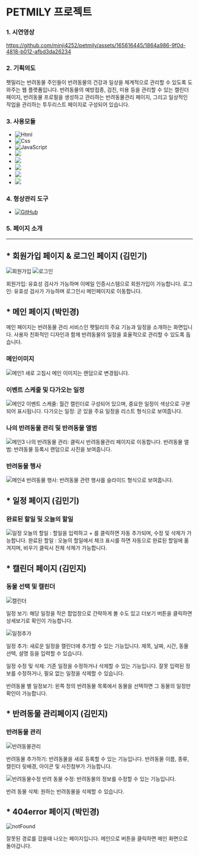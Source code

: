 # PETMILY 프로젝트

### 1. 시연영상

https://github.com/minji4252/petmily/assets/165616445/1864a986-9f0d-4818-b012-afbd3da26234

### 2. 기획의도

펫밀리는 반려동물 주인들이 반려동물의 건강과 일상을 체계적으로 관리할 수 있도록 도와주는 웹 플랫폼입니다.
반려동물의 예방접종, 검진, 미용 등을 관리할 수 있는 캘린더 페이지,
반려동물 프로필을 생성하고 관리하는 반려동물관리 페이지,
그리고 일상적인 작업을 관리하는 투두리스트 페이지로 구성되어 있습니다.

### 3. 사용모듈

- <img alt="Html" src ="https://img.shields.io/badge/HTML-E34F26.svg?&style=for-the-badge&logo=HTML&logoColor=white"/>
- <img alt="Css" src ="https://img.shields.io/badge/CSS-1572B6.svg?&style=for-the-badge&logo=CSS&logoColor=white"/>
- <img alt="JavaScript" src ="https://img.shields.io/badge/JavaScriipt-F7DF1E.svg?&style=for-the-badge&logo=JavaScript&logoColor=black"/>
- <img src="https://img.shields.io/badge/react.js-61DAFB?style=for-the-badge&logo=react&logoColor=black"/>

- <img src="https://img.shields.io/badge/emotion-black?style=for-the-badge&logo=emotion&logoColor=white">
- <img src="https://img.shields.io/badge/resetCss-black?style=for-the-badge&logo=resetCss&logoColor=white">
- <img src="https://img.shields.io/badge/axios-5A29E4?style=for-the-badge&logo=axios&logoColor=white">
- <img src="https://img.shields.io/badge/react router-CA4245?style=for-the-badge&logo=reactrouter&logoColor=white">

### 4. 형상관리 도구

- <a href = "https://github.com/Hun-Se"><img alt="GitHub" src ="https://img.shields.io/badge/GitHub-181717.svg?&style=for-the-badge&logo=GitHub&logoColor=white"/>
  </a>

### 5. 페이지 소개

---

## \* 회원가입 페이지 & 로그인 페이지 (김민기)

![회원가입](https://github.com/minji4252/petmily/assets/165616445/fdfd81f7-f091-4bc2-ba1a-00be68d7373d)
![로그인](https://github.com/minji4252/petmily/assets/165616445/5d262b51-a180-4694-966d-0b5fe67074ea)

회원가입: 유효성 검사가 가능하며 이메일 인증시스템으로 회원가입이 가능합니다.
로그인: 유효성 검사가 가능하며 로그인시 메인페이지로 이동합니다.

## \* 메인 페이지 (박민경)

메인 페이지는 반려동물 관리 서비스인 펫밀리의 주요 기능과 일정을 소개하는 화면입니다.
사용자 친화적인 디자인과 함께 반려동물의 일정을 효율적으로 관리할 수 있도록 돕습니다.

### 메인이미지

![메인1](https://github.com/minji4252/petmily/assets/165616445/da7a846e-d752-4dba-b5a1-dac345d481d1)
새로 고침시 메인 이미지는 랜덤으로 변경됩니다.

### 이벤트 스케줄 및 다가오는 일정

![메인2](https://github.com/minji4252/petmily/assets/165616445/49b05ec6-7578-44e5-944e-daf8a3a61dbb)
이벤트 스케줄: 월간 캘린더로 구성되어 있으며, 중요한 일정이 색상으로 구분되어 표시됩니다.
다가오는 일정: 곧 있을 주요 일정을 리스트 형식으로 보여줍니다.

### 나의 반려동물 관리 및 반려동물 앨범

![메인3](https://github.com/minji4252/petmily/assets/165616445/e305b0ac-2c91-42a3-a2ac-fe04977ad0e1)
나의 반려동물 관리: 클릭시 반려동물관리 페이지로 이동합니다.
반려동물 앨범: 반려동물 등록시 랜덤으로 사진을 보여줍니다.

### 반려동물 행사

![메인4](https://github.com/minji4252/petmily/assets/165616445/c23ddd3f-dfda-4b68-9a3b-cb16c5cf0ef9)
반려동물 행사: 반려동물 관련 행사를 슬라이드 형식으로 보여줍니다.

## \* 일정 페이지 (김민기)

### 완료된 할일 및 오늘의 할일

![일정](https://github.com/user-attachments/assets/1b30574d-34e7-4f74-857f-527265bbceb7)
오늘의 할일 : 할일을 입력하고 + 를 클릭하면 자동 추가되며, 수정 및 삭제가 가능합니다.
완료된 할일 : 오늘의 할일에서 체크 표시를 하면 자동으로 완료된 할일에 옮겨지며, 비우기 클릭시 전체 삭제가 가능합니다.

## \* 캘린더 페이지 (김민지)

### 동물 선택 및 캘린더

![캘린더](https://github.com/user-attachments/assets/63657fa5-eff6-4f2c-b846-03e34392aad9)

일정 보기: 해당 일정을 작은 팝업창으로 간략하게 볼 수도 있고 더보기 버튼을 클릭하면 상세보기로 확인이 가능합니다.

![일정추가](https://github.com/user-attachments/assets/5155c6b8-456d-44f1-8321-3ed07953edca)

일정 추가: 새로운 일정을 캘린더에 추가할 수 있는 기능입니다. 제목, 날짜, 시간, 동물선택, 설명 등을 입력할 수 있습니다.

일정 수정 및 삭제: 기존 일정을 수정하거나 삭제할 수 있는 기능입니다. 잘못 입력된 정보를 수정하거나, 필요 없는 일정을 삭제할 수 있습니다.

반려동물 별 일정보기: 왼쪽 창의 반려동물 목록에서 동물을 선택하면 그 동물의 일정만 확인이 가능합니다.

## \* 반려동물 관리페이지 (김민지)

### 반려동물 관리

![반려동물관리](https://github.com/minji4252/petmily/assets/165616445/52b6ec25-01a1-48d5-a2ac-2e0a71b24be0)

반려동물 추가하기: 반려동물을 새로 등록할 수 있는 기능입니다. 반려동물 이름, 종류, 캘린더 뒷배경, 아이콘 및 사진첨부가 가능합니다.

![반려동물수정](https://github.com/user-attachments/assets/a5cbe4e3-3d5a-49d8-9e43-ff81f596070e)
반려 동물 수정: 반려동물의 정보를 수정할 수 있는 기능입니다.

반려 동물 삭제: 원하는 반려동물을 삭제할 수 있습니다.

## \* 404error 페이지 (박민경)

![notFound](https://github.com/minji4252/petmily/assets/165616445/ec440afd-d5af-4952-9acf-0fc61e19dbeb)

잘못된 경로를 갔을때 나오는 페이지입니다. 메인으로 버튼을 클릭하면 메인 화면으로 돌아갑니다.
